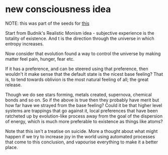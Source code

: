 # new consciousness idea

NOTE: this was part of the seeds for [this](/~/doc/thoughts/)

Start from Budnik's Realistic Monism idea - subjective experience
is the totality of existence. And t is the direction through the
universe in which entropy increases.

Now consider that evolution found a way to control the universe by making
matter feel pain, hunger, fear etc.

If it has a preference, and can be steered using that preference, then
wouldn't it make sense that the default state is the nicest base feeling?
That is, to tend towards oblivion is the most natural feeling of all; the
great release.

Though we do see stars forming, metals created, supernova, chemical
bonds and so on. So if the above is true then they probably have merit
but how far have we strayed from the base feeling? Could it be that
higher level systems are trappings that go against it, local preferences
that have been ratcheted up by evolution-like process away from the goal
of the dispersion of energy, which is much more preferable to existence
as things like atoms?

Note that this isn't a treatise on suicide. More a thought about what
might happen if we try to increase joy in the world using automated
processes that come to this conclusion, and vapourise everything to
make it a better place.
